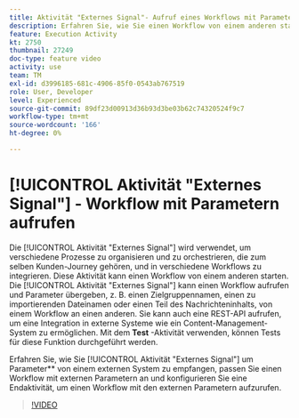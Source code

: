 ```yaml
---
title: Aktivität "Externes Signal"- Aufruf eines Workflows mit Parametern
description: Erfahren Sie, wie Sie einen Workflow von einem anderen starten, um komplexere Journey zu unterstützen und gleichzeitig in der Lage sind, Probleme besser zu überwachen und besser auf sie zu reagieren.
feature: Execution Activity
kt: 2750
thumbnail: 27249
doc-type: feature video
activity: use
team: TM
exl-id: d3996185-681c-4906-85f0-0543ab767519
role: User, Developer
level: Experienced
source-git-commit: 89df23d00913d36b93d3be03b62c74320524f9c7
workflow-type: tm+mt
source-wordcount: '166'
ht-degree: 0%

---
```



# [!UICONTROL Aktivität &quot;Externes Signal&quot;] - Workflow mit Parametern aufrufen

Die [!UICONTROL Aktivität &quot;Externes Signal&quot;] wird verwendet, um verschiedene Prozesse zu organisieren und zu orchestrieren, die zum selben Kunden-Journey gehören, und in verschiedene Workflows zu integrieren. Diese Aktivität kann einen Workflow von einem anderen starten. Die [!UICONTROL Aktivität &quot;Externes Signal&quot;] kann einen Workflow aufrufen und Parameter übergeben, z. B. einen Zielgruppennamen, einen zu importierenden Dateinamen oder einen Teil des Nachrichteninhalts, von einem Workflow an einen anderen. Sie kann auch eine REST-API aufrufen, um eine Integration in externe Systeme wie ein Content-Management-System zu ermöglichen. Mit dem **Test** -Aktivität verwenden, können Tests für diese Funktion durchgeführt werden.

Erfahren Sie, wie Sie [!UICONTROL Aktivität &quot;Externes Signal&quot;] um Parameter** von einem externen System zu empfangen, passen Sie einen Workflow mit externen Parametern an und konfigurieren Sie eine Endaktivität, um einen Workflow mit den externen Parametern aufzurufen.

>[!VIDEO](https://video.tv.adobe.com/v/27249/?quality=12&learn=on)
